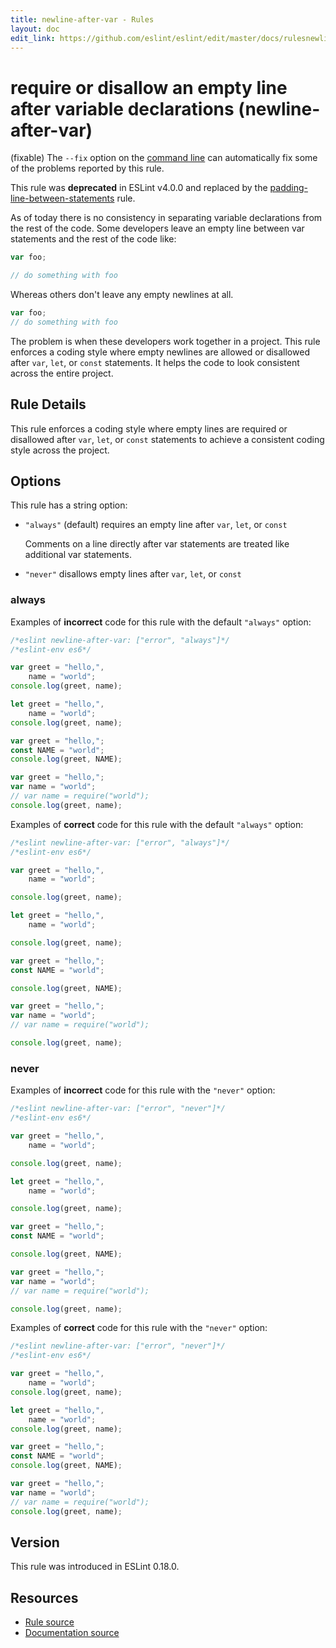 ```yaml
---
title: newline-after-var - Rules
layout: doc
edit_link: https://github.com/eslint/eslint/edit/master/docs/rulesnewline-after-var.md
---
```

<!-- Note: No pull requests accepted for this file. See README.md in the root directory for details. -->
# require or disallow an empty line after variable declarations (newline-after-var)

(fixable) The `--fix` option on the [command line](../user-guide/command-line-interface#fix) can automatically fix some of the problems reported by this rule.

This rule was **deprecated** in ESLint v4.0.0 and replaced by the [padding-line-between-statements](padding-line-between-statements) rule.

As of today there is no consistency in separating variable declarations from the rest of the code. Some developers leave an empty line between var statements and the rest of the code like:

```js
var foo;

// do something with foo
```

Whereas others don't leave any empty newlines at all.

```js
var foo;
// do something with foo
```

The problem is when these developers work together in a project. This rule enforces a coding style where empty newlines are allowed or disallowed after `var`, `let`, or `const` statements. It helps the code to look consistent across the entire project.

## Rule Details

This rule enforces a coding style where empty lines are required or disallowed after `var`, `let`, or `const` statements to achieve a consistent coding style across the project.

## Options

This rule has a string option:

* `"always"` (default) requires an empty line after `var`, `let`, or `const`

  Comments on a line directly after var statements are treated like additional var statements.

* `"never"` disallows empty lines after `var`, `let`, or `const`

### always

Examples of **incorrect** code for this rule with the default `"always"` option:

```js
/*eslint newline-after-var: ["error", "always"]*/
/*eslint-env es6*/

var greet = "hello,",
    name = "world";
console.log(greet, name);

let greet = "hello,",
    name = "world";
console.log(greet, name);

var greet = "hello,";
const NAME = "world";
console.log(greet, NAME);

var greet = "hello,";
var name = "world";
// var name = require("world");
console.log(greet, name);
```

Examples of **correct** code for this rule with the default `"always"` option:

```js
/*eslint newline-after-var: ["error", "always"]*/
/*eslint-env es6*/

var greet = "hello,",
    name = "world";

console.log(greet, name);

let greet = "hello,",
    name = "world";

console.log(greet, name);

var greet = "hello,";
const NAME = "world";

console.log(greet, NAME);

var greet = "hello,";
var name = "world";
// var name = require("world");

console.log(greet, name);
```

### never

Examples of **incorrect** code for this rule with the `"never"` option:

```js
/*eslint newline-after-var: ["error", "never"]*/
/*eslint-env es6*/

var greet = "hello,",
    name = "world";

console.log(greet, name);

let greet = "hello,",
    name = "world";

console.log(greet, name);

var greet = "hello,";
const NAME = "world";

console.log(greet, NAME);

var greet = "hello,";
var name = "world";
// var name = require("world");

console.log(greet, name);
```

Examples of **correct** code for this rule with the `"never"` option:

```js
/*eslint newline-after-var: ["error", "never"]*/
/*eslint-env es6*/

var greet = "hello,",
    name = "world";
console.log(greet, name);

let greet = "hello,",
    name = "world";
console.log(greet, name);

var greet = "hello,";
const NAME = "world";
console.log(greet, NAME);

var greet = "hello,";
var name = "world";
// var name = require("world");
console.log(greet, name);
```

## Version

This rule was introduced in ESLint 0.18.0.

## Resources

* [Rule source](https://github.com/eslint/eslint/tree/master/lib/rules/newline-after-var.js)
* [Documentation source](https://github.com/eslint/eslint/tree/master/docs/rules/newline-after-var.md)
